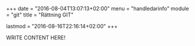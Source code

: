 +++
date = "2016-08-04T13:07:13+02:00"
menu = "handledarinfo"
module = "git"
title = "Rättning GIT"

lastmod = "2016-08-16T22:16:14+02:00"
+++

WRITE CONTENT HERE!
